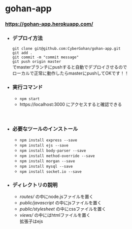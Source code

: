 # gohan-app

### https://gohan-app.herokuapp.com/

* ### デプロイ方法

  `git clone git@github.com:CyberGohan/gohan-app.git`  
  `git add .`  
  `git commit -m "commit message"`   
  `git push origin master`  
  でmasterブランチにpushすると自動でデプロイさせるので  
  ローカルで正常に動作したらmasterにpushしてOKです！！  


* ### 実行コマンド
  * `npm start`  
  * https://localhost:3000 にアクセスすると確認できる

　
* ### 必要なツールのインストール

  * `npm install express --save`  
  * `npm install ejs --save`
  * `npm install body-parser --save`
  * `npm install method-override --save`
  * `npm install morgan --save`
  * `npm install mysql --save`
  * `npm install socket.io --save`
  
* ### ディレクトリの説明

  * *routes/* の中にnode.jsファイルを置く  
  * *public/javascript* の中にjsファイルを置く  
  * *public/stylesheet* の中にcssファイルを置く  
  * *views/* の中にはhtmlファイルを置く  
  拡張子はejs

